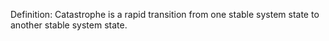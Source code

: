 Definition:
Catastrophe is a rapid transition from one stable system state to another stable system state.